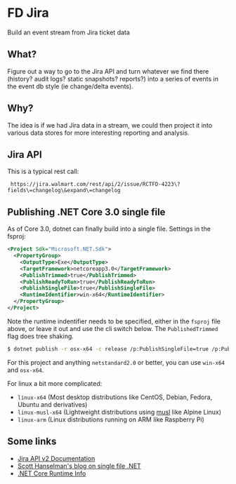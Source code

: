 # FD Jira
Build an event stream from Jira ticket data

## What?
Figure out a way to go to the Jira API and turn whatever we find there (history? audit logs? static snapshots? reports?) into a series of events in the event db style (ie change/delta events).

## Why?
The idea is if we had Jira data in a stream, we could then project it into various data stores for more interesting reporting and analysis.

## Jira API
This is a typical rest call:
```
 https://jira.walmart.com/rest/api/2/issue/RCTFD-4223\?fields\=changelog\&expand\=changelog
```

## Publishing .NET Core 3.0 single file
As of Core 3.0, dotnet can finally build into a single file. Settings in the fsproj:
```xml
<Project Sdk="Microsoft.NET.Sdk">
  <PropertyGroup>
    <OutputType>Exe</OutputType>
    <TargetFramework>netcoreapp3.0</TargetFramework>
    <PublishTrimmed>true</PublishTrimmed>
    <PublishReadyToRun>true</PublishReadyToRun>
    <PublishSingleFile>true</PublishSingleFile>
    <RuntimeIdentifier>win-x64</RuntimeIdentifier>
  </PropertyGroup>
</Project>
```
Note the runtime indentifier needs to be specified, either in the `fsproj` file above, 
or leave it out and use the cli switch below. The `PublishedTrimmed` flag does tree shaking.
```bash
$ dotnet publish -r osx-x64 -c release /p:PublishSingleFile=true /p:PublishTrimmed=true
```
For this project and anything `netstandard2.0` or better, you can use `win-x64` and `osx-x64`. 

For linux a bit more complicated:

* `linux-x64` (Most desktop distributions like CentOS, Debian, Fedora, Ubuntu and derivatives)
* `linux-musl-x64` (Lightweight distributions using [musl](https://wiki.musl-libc.org/projects-using-musl.html) like Alpine Linux)
* `linux-arm` (Linux distributions running on ARM like Raspberry Pi)


## Some links
* [Jira API v2 Documentation](https://developer.atlassian.com/cloud/jira/platform/rest/v2)
* [Scott Hanselman's blog on single file .NET](https://www.hanselman.com/blog/MakingATinyNETCore30EntirelySelfcontainedSingleExecutable.aspx)
* [.NET Core Runtime Info](https://docs.microsoft.com/en-us/dotnet/core/rid-catalog)